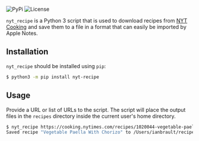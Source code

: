 ![PyPi](https://img.shields.io/pypi/v/nyt_recipe) ![License](https://img.shields.io/pypi/l/MI)

`nyt_recipe` is a Python 3 script that is used to download recipes from
[NYT Cooking](https://cooking.nytimes.com/) and save them to a file in a format
that can easily be imported by Apple Notes.

## Installation

`nyt_recipe` should be installed using `pip`:

```bash
$ python3 -m pip install nyt-recipe
```

## Usage

Provide a URL or list of URLs to the script. The script will place the output
files in the `recipes` directory inside the current user's home directory.

```bash
$ nyt_recipe https://cooking.nytimes.com/recipes/1020044-vegetable-paella-with-chorizo
Saved recipe "Vegetable Paella With Chorizo" to /Users/ianbrault/recipes/vegetable_paella_with_chorizo.html
```
